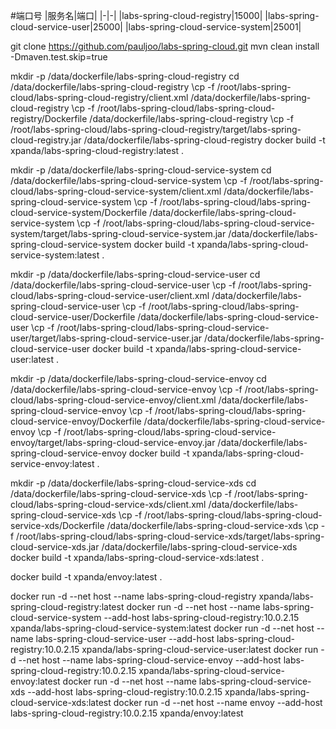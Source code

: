 #端口号
|服务名|端口|
|-|-|
|labs-spring-cloud-registry|15000|
|labs-spring-cloud-service-user|25000|
|labs-spring-cloud-service-system|25001|


git clone https://github.com/pauljoo/labs-spring-cloud.git
mvn clean install -Dmaven.test.skip=true

mkdir -p /data/dockerfile/labs-spring-cloud-registry
cd /data/dockerfile/labs-spring-cloud-registry
\cp -f /root/labs-spring-cloud/labs-spring-cloud-registry/client.xml /data/dockerfile/labs-spring-cloud-registry
\cp -f /root/labs-spring-cloud/labs-spring-cloud-registry/Dockerfile /data/dockerfile/labs-spring-cloud-registry
\cp -f /root/labs-spring-cloud/labs-spring-cloud-registry/target/labs-spring-cloud-registry.jar /data/dockerfile/labs-spring-cloud-registry
docker build -t xpanda/labs-spring-cloud-registry:latest .

mkdir -p /data/dockerfile/labs-spring-cloud-service-system
cd /data/dockerfile/labs-spring-cloud-service-system
\cp -f /root/labs-spring-cloud/labs-spring-cloud-service-system/client.xml /data/dockerfile/labs-spring-cloud-service-system
\cp -f /root/labs-spring-cloud/labs-spring-cloud-service-system/Dockerfile /data/dockerfile/labs-spring-cloud-service-system
\cp -f /root/labs-spring-cloud/labs-spring-cloud-service-system/target/labs-spring-cloud-service-system.jar /data/dockerfile/labs-spring-cloud-service-system
docker build -t xpanda/labs-spring-cloud-service-system:latest .

mkdir -p /data/dockerfile/labs-spring-cloud-service-user
cd /data/dockerfile/labs-spring-cloud-service-user
\cp -f /root/labs-spring-cloud/labs-spring-cloud-service-user/client.xml /data/dockerfile/labs-spring-cloud-service-user
\cp -f /root/labs-spring-cloud/labs-spring-cloud-service-user/Dockerfile /data/dockerfile/labs-spring-cloud-service-user
\cp -f /root/labs-spring-cloud/labs-spring-cloud-service-user/target/labs-spring-cloud-service-user.jar /data/dockerfile/labs-spring-cloud-service-user
docker build -t xpanda/labs-spring-cloud-service-user:latest .

mkdir -p /data/dockerfile/labs-spring-cloud-service-envoy
cd /data/dockerfile/labs-spring-cloud-service-envoy
\cp -f /root/labs-spring-cloud/labs-spring-cloud-service-envoy/client.xml /data/dockerfile/labs-spring-cloud-service-envoy
\cp -f /root/labs-spring-cloud/labs-spring-cloud-service-envoy/Dockerfile /data/dockerfile/labs-spring-cloud-service-envoy
\cp -f /root/labs-spring-cloud/labs-spring-cloud-service-envoy/target/labs-spring-cloud-service-envoy.jar /data/dockerfile/labs-spring-cloud-service-envoy
docker build -t xpanda/labs-spring-cloud-service-envoy:latest .

mkdir -p /data/dockerfile/labs-spring-cloud-service-xds
cd /data/dockerfile/labs-spring-cloud-service-xds
\cp -f /root/labs-spring-cloud/labs-spring-cloud-service-xds/client.xml /data/dockerfile/labs-spring-cloud-service-xds
\cp -f /root/labs-spring-cloud/labs-spring-cloud-service-xds/Dockerfile /data/dockerfile/labs-spring-cloud-service-xds
\cp -f /root/labs-spring-cloud/labs-spring-cloud-service-xds/target/labs-spring-cloud-service-xds.jar /data/dockerfile/labs-spring-cloud-service-xds
docker build -t xpanda/labs-spring-cloud-service-xds:latest .

docker build -t xpanda/envoy:latest .


docker run -d --net host --name labs-spring-cloud-registry xpanda/labs-spring-cloud-registry:latest
docker run -d --net host --name labs-spring-cloud-service-system --add-host labs-spring-cloud-registry:10.0.2.15 xpanda/labs-spring-cloud-service-system:latest
docker run -d --net host --name labs-spring-cloud-service-user --add-host labs-spring-cloud-registry:10.0.2.15 xpanda/labs-spring-cloud-service-user:latest
docker run -d --net host --name labs-spring-cloud-service-envoy --add-host labs-spring-cloud-registry:10.0.2.15 xpanda/labs-spring-cloud-service-envoy:latest
docker run -d --net host --name labs-spring-cloud-service-xds --add-host labs-spring-cloud-registry:10.0.2.15 xpanda/labs-spring-cloud-service-xds:latest
docker run -d --net host --name envoy --add-host labs-spring-cloud-registry:10.0.2.15 xpanda/envoy:latest